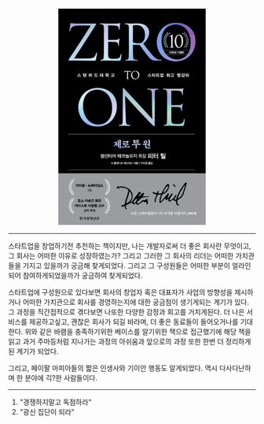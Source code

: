 <p align="center">
  <img src="img.png" alt="제로투원" width="300">
</p>

---
스타트업을 창업하기전 추천하는 책이지만,
나는 개발자로써 더 좋은 회사란 무엇이고, 그 회사는 어떠한 이유로 성장하였는가? 그리고 그러한 그 회사의 리더는 어떠한 가치관들을 가지고 있을까가 궁금해 찾게되었다.
그리고 그 구성원들은 어떠한 부분이 얼라인되어 참여하게되었을까가 궁금하여 찾게되었다.

스타트업에 구성원으로 있다보면 회사의 창업자 혹은 대표자가 사업의 방향성을 제시하거나 어떠한 가치관으로 회사를 경영하는지에 대한 궁금점이 생기게되는 계기가 있다.
그 과정을 직간접적으로 겪다보면 나또한 다양한 감정과 회고를 거치게된다.
더 나은 서비스를 제공하고싶고, 괜찮은 회사가 되길 바라며, 더 좋은 동료들이 들어오거나를 기대한다.
위와 같은 바램을 충족하기위한 베이스를 알기위한 책으로 접근했기에 해당 책을 읽고 과거 주마등처럼 지나가는 과정의 아쉬움과 앞으로의 과정 또한 한번 더 정리하게 된 계기가 되었다.

그리고, 페이팔 마피아들의 짧은 인생사와 기이안 행동도 알게되었다. 역시 다사다난하며 한 분야에 긱?한 사람들이다.

----


1. "경쟁하지말고 독점하라"
2. "광신 집단이 되라"

